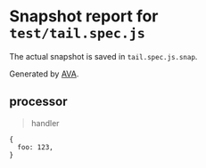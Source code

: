 # Snapshot report for `test/tail.spec.js`

The actual snapshot is saved in `tail.spec.js.snap`.

Generated by [AVA](https://avajs.dev).

## processor

> handler

    {
      foo: 123,
    }
